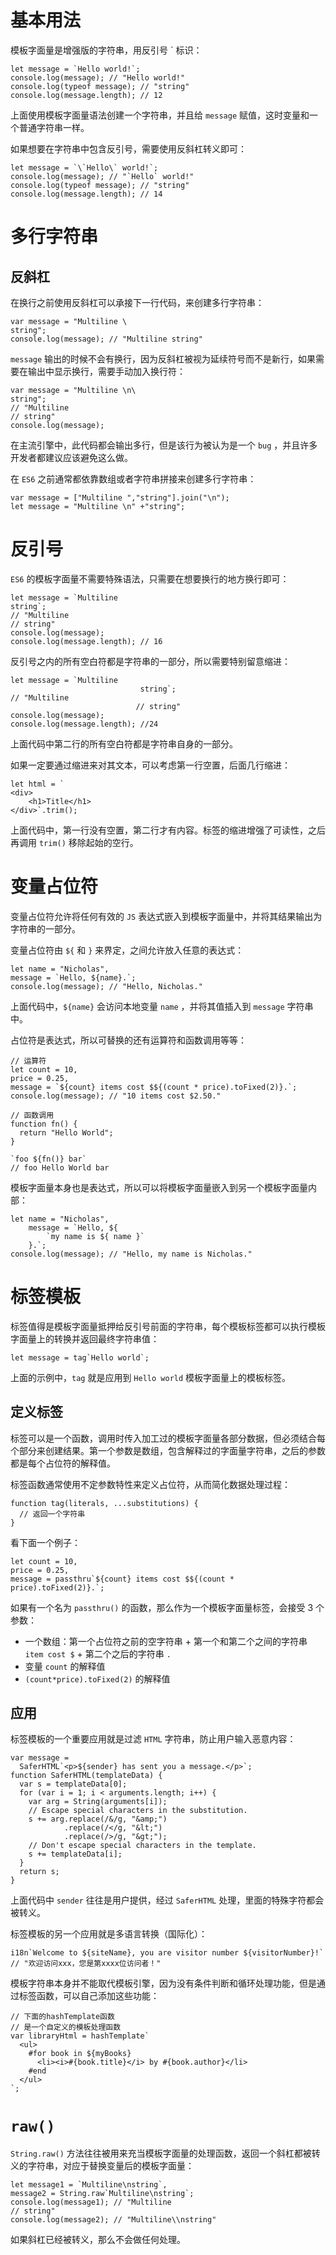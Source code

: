# 基本用法

模板字面量是增强版的字符串，用反引号 \` 标识：

```
let message = `Hello world!`;
console.log(message); // "Hello world!"
console.log(typeof message); // "string"
console.log(message.length); // 12
```

上面使用模板字面量语法创建一个字符串，并且给 `message` 赋值，这时变量和一个普通字符串一样。

如果想要在字符串中包含反引号，需要使用反斜杠转义即可：

```
let message = `\`Hello\` world!`;
console.log(message); // "`Hello` world!"
console.log(typeof message); // "string"
console.log(message.length); // 14
```

# 多行字符串

## 反斜杠

在换行之前使用反斜杠可以承接下一行代码，来创建多行字符串：

```
var message = "Multiline \
string";
console.log(message); // "Multiline string"
```

`message` 输出的时候不会有换行，因为反斜杠被视为延续符号而不是新行，如果需要在输出中显示换行，需要手动加入换行符：

```
var message = "Multiline \n\
string";
// "Multiline
// string"
console.log(message);
```

在主流引擎中，此代码都会输出多行，但是该行为被认为是一个 `bug` ，并且许多开发者都建议应该避免这么做。

在 `ES6` 之前通常都依靠数组或者字符串拼接来创建多行字符串：

```
var message = ["Multiline ","string"].join("\n");
let message = "Multiline \n" +"string";
```

# 反引号

`ES6` 的模板字面量不需要特殊语法，只需要在想要换行的地方换行即可：

```
let message = `Multiline
string`;
// "Multiline
// string"
console.log(message);
console.log(message.length); // 16
```

反引号之内的所有空白符都是字符串的一部分，所以需要特别留意缩进：

```
let message = `Multiline
                             string`;
// "Multiline
                            // string"
console.log(message);
console.log(message.length); //24
```

上面代码中第二行的所有空白符都是字符串自身的一部分。

如果一定要通过缩进来对其文本，可以考虑第一行空置，后面几行缩进：

```
let html = `
<div>
    <h1>Title</h1>
</div>`.trim();
```

上面代码中，第一行没有空置，第二行才有内容。标签的缩进增强了可读性，之后再调用 `trim()` 移除起始的空行。

# 变量占位符

变量占位符允许将任何有效的 `JS` 表达式嵌入到模板字面量中，并将其结果输出为字符串的一部分。

变量占位符由 `${` 和 `}` 来界定，之间允许放入任意的表达式：

```
let name = "Nicholas",
message = `Hello, ${name}.`;
console.log(message); // "Hello, Nicholas."
```

上面代码中，`${name}` 会访问本地变量 `name` ，并将其值插入到 `message` 字符串中。

占位符是表达式，所以可替换的还有运算符和函数调用等等：

```
// 运算符
let count = 10,
price = 0.25,
message = `${count} items cost $${(count * price).toFixed(2)}.`;
console.log(message); // "10 items cost $2.50."

// 函数调用
function fn() {
  return "Hello World";
}

`foo ${fn()} bar`
// foo Hello World bar
```

模板字面量本身也是表达式，所以可以将模板字面量嵌入到另一个模板字面量内部：

```
let name = "Nicholas",
    message = `Hello, ${
        `my name is ${ name }`
    }.`;
console.log(message); // "Hello, my name is Nicholas."
```

# 标签模板

标签值得是模板字面量抵押给反引号前面的字符串，每个模板标签都可以执行模板字面量上的转换并返回最终字符串值：

```
let message = tag`Hello world`;
```

上面的示例中，`tag` 就是应用到 `Hello world` 模板字面量上的模板标签。

## 定义标签

标签可以是一个函数，调用时传入加工过的模板字面量各部分数据，但必须结合每个部分来创建结果。第一个参数是数组，包含解释过的字面量字符串，之后的参数都是每个占位符的解释值。

标签函数通常使用不定参数特性来定义占位符，从而简化数据处理过程：

```
function tag(literals, ...substitutions) {
  // 返回一个字符串
}
```

看下面一个例子：

```
let count = 10,
price = 0.25,
message = passthru`${count} items cost $${(count * price).toFixed(2)}.`;
```

如果有一个名为 `passthru()` 的函数，那么作为一个模板字面量标签，会接受 3 个参数：

- 一个数组：第一个占位符之前的空字符串 + 第一个和第二个之间的字符串 `item cost $` + 第二个之后的字符串 `.`
- 变量 `count` 的解释值
- `(count*price).toFixed(2)` 的解释值

## 应用

标签模板的一个重要应用就是过滤 `HTML` 字符串，防止用户输入恶意内容：

```
var message =
  SaferHTML`<p>${sender} has sent you a message.</p>`;
function SaferHTML(templateData) {
  var s = templateData[0];
  for (var i = 1; i < arguments.length; i++) {
    var arg = String(arguments[i]);
    // Escape special characters in the substitution.
    s += arg.replace(/&/g, "&amp;")
            .replace(/</g, "&lt;")
            .replace(/>/g, "&gt;");
    // Don't escape special characters in the template.
    s += templateData[i];
  }
  return s;
}
```

上面代码中 `sender` 往往是用户提供，经过 `SaferHTML` 处理，里面的特殊字符都会被转义。

标签模板的另一个应用就是多语言转换（国际化）：

```
i18n`Welcome to ${siteName}, you are visitor number ${visitorNumber}!`
// "欢迎访问xxx，您是第xxxx位访问者！"
```

模板字符串本身并不能取代模板引擎，因为没有条件判断和循环处理功能，但是通过标签函数，可以自己添加这些功能：

```
// 下面的hashTemplate函数
// 是一个自定义的模板处理函数
var libraryHtml = hashTemplate`
  <ul>
    #for book in ${myBooks}
      <li><i>#{book.title}</i> by #{book.author}</li>
    #end
  </ul>
`;
```

# `raw()`

`String.raw()` 方法往往被用来充当模板字面量的处理函数，返回一个斜杠都被转义的字符串，对应于替换变量后的模板字面量：

```
let message1 = `Multiline\nstring`,
message2 = String.raw`Multiline\nstring`;
console.log(message1); // "Multiline
// string"
console.log(message2); // "Multiline\\nstring"
```

如果斜杠已经被转义，那么不会做任何处理。

